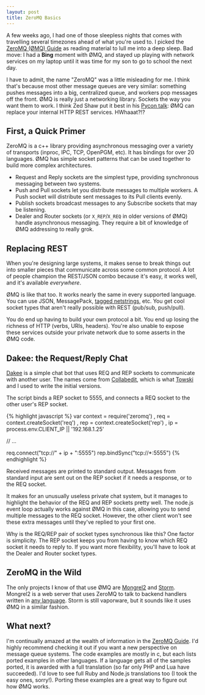 ```yaml
---
layout: post
title: ZeroMQ Basics
---
```


A few weeks ago, I had one of those sleepless nights that comes with
travelling several timezones ahead of what you're used to.  I picked the
[ZeroMQ (ØMQ) Guide][guide] as reading material to lull me into a deep sleep.  Bad
move: I had a **Bing** moment with ØMQ, and stayed up playing with network
services on my laptop until it was time for my son to go to school the next
day.

[guide]: http://zguide.zeromq.org/page:all

I have to admit, the name "ZeroMQ" was a little misleading for me.  I think
that's because most other message queues are very similar: something
pushes messages into a big, centralized queue, and workers pop
messages off the front.  ØMQ is really just a networking library.
Sockets the way you want them to work.  I think Zed Shaw put it best in
his [Pycon talk][pycon]: ØMQ can replace your internal HTTP REST
services.  HWhaaat?!?

[pycon]: http://blip.tv/pycon-us-videos-2009-2010-2011/pycon-2011-advanced-network-architectures-with-zeromq-4896861

## First, a Quick Primer

ZeroMQ is a c++ library providing asynchronous messaging over a variety
of transports (inproc, IPC, TCP, OpenPGM, etc).  It has bindings for
over 20 languages.  ØMQ has simple socket patterns that can be used
together to build more complex architectures.

* Request and Reply sockets are the simplest type, providing synchronous
messaging between two systems.
* Push and Pull sockets let you distribute messages to multiple workers.
  A Push socket will distribute sent messages to its Pull clients evenly.
* Publish sockets broadcast messages to any Subscribe sockets that may be listening.
* Dealer and Router sockets (or `X_REP`/`X_REQ` in older versions of
ØMQ) handle asynchronous messaging.  They require a bit of knowledge
of ØMQ addressing to really grok.

## Replacing REST

When you're designing large systems, it makes sense to break things out
into smaller pieces that communicate across some common protocol.  A lot
of people champion the REST/JSON combo because it's easy, it works well,
and it's available _everywhere_.

ØMQ is like that too.  It works nearly the same in every supported
language.  You can use JSON, MessagePack, [tagged netstrings][tnetstrings],
etc.  You get cool socket types that aren't really possible with REST
(pub/sub, push/pull).

You do end up having to build your own protocol a bit.  You end up
losing the richness of HTTP (verbs, URIs, headers).  You're also unable
to expose these services outside your private network due to some
asserts in the ØMQ code.  

[tnetstrings]: http://tnetstrings.org/

## Dakee: the Request/Reply Chat

[Dakee][dakee] is a simple chat bot that uses REQ and REP sockets to
communicate with another user.  The names come from
[Collabedit][collabedit], which is what [Towski][towski] and I used to
write the initial versions.

[dakee]: https://github.com/technoweenie/zcollab/blob/master/dakee.js
[collabedit]: http://collabedit.com/
[towski]: https://github.com/towski

The script binds a REP socket to 5555, and connects a REQ socket to the
other user's REP socket.

{% highlight javascript %}
var context = require('zeromq')
  , req     = context.createSocket('req')
  , rep     = context.createSocket('rep')
  , ip      = process.env.CLIENT_IP || '192.168.1.25'

// ...

req.connect("tcp://" + ip + ":5555")
rep.bindSync("tcp://*:5555")
{% endhighlight %}

Received messages are printed to standard output.  Messages from
standard input are sent out on the REP socket if it needs a response, or
to the REQ socket.

It makes for an unusually useless private chat system, but it manages to
highlight the behavior of the REQ and REP sockets pretty well.  The
node.js event loop actually works against ØMQ in this case, allowing you
to send multiple messages to the REQ socket.  However, the other client
won't see these extra messages until they've replied to your first one.

Why is the REQ/REP pair of socket types synchronous like this?  One
factor is simplicity.  The REP socket keeps you from having to know
which REQ socket it needs to reply to.  If you want more flexibility,
you'll have to look at the Dealer and Router socket types.

## ZeroMQ in the Wild

The only projects I know of that use ØMQ are [Mongrel2](http://mongrel2.org/home)
and [Storm](http://tech.backtype.com/preview-of-storm-the-hadoop-of-realtime-proce).  Mongrel2 is a web server that uses ZeroMQ to talk to
backend handlers written in [any language](http://mongrel2.org/home#languages).
Storm is still vaporware, but it sounds like it uses ØMQ in a similar
fashion.

## What next?

I'm continually amazed at the wealth of information in the [ZeroMQ
Guide][guide].  I'd highly recommend checking it out if you want a new
perspective on message queue systems.  The code examples are mostly in
c, but each lists ported examples in other languages.  If a language
gets all of the samples ported, it is awarded with a full translation
(so far only PHP and Lua have succeeded).  I'd love to see full Ruby and
Node.js translations too (I took the easy ones, sorry!).  Porting these
examples are a great way to figure out how ØMQ works.
